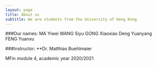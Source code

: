 ```yaml
---
layout: page
title: About us
subtitle: We are students from the University of Hong Kong
---
```


###Our names:
  MA Yiwei         WANG Siyu
GONG Xiaoxiao    Deng Yuanyang
 FENG Yuanxu

###Instructor:
    **Dr. Matthias Buehlmaier

MFin module 4, academic year 2020/2021
